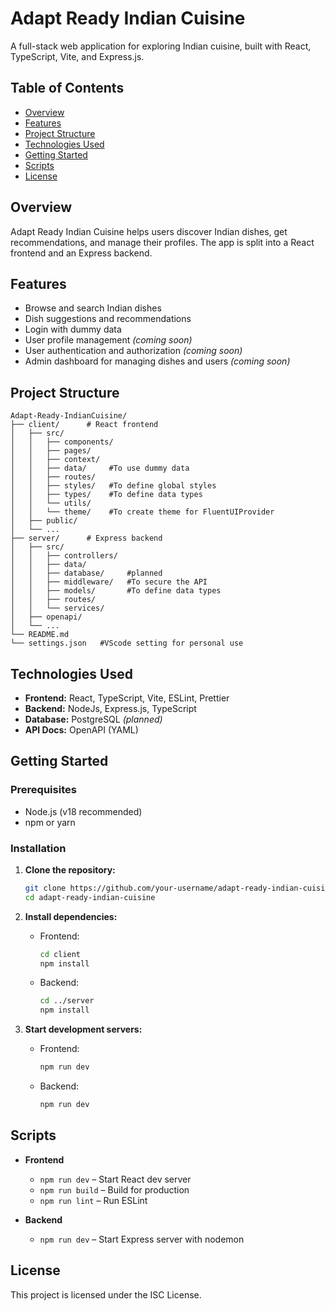 # Adapt Ready Indian Cuisine

A full-stack web application for exploring Indian cuisine, built with React, TypeScript, Vite, and Express.js.


## Table of Contents

* [Overview](#overview)
* [Features](#features)
* [Project Structure](#project-structure)
* [Technologies Used](#technologies-used)
* [Getting Started](#getting-started)
* [Scripts](#scripts)
* [License](#license)


## Overview

Adapt Ready Indian Cuisine helps users discover Indian dishes, get recommendations, and manage their profiles. The app is split into a React frontend and an Express backend.


## Features

- Browse and search Indian dishes
- Dish suggestions and recommendations
- Login with dummy data
- User profile management *(coming soon)*
- User authentication and authorization *(coming soon)*
- Admin dashboard for managing dishes and users *(coming soon)*


## Project Structure

```
Adapt-Ready-IndianCuisine/
├── client/      # React frontend
│   ├── src/
│   │   ├── components/
│   │   ├── pages/
│   │   ├── context/
│   │   ├── data/     #To use dummy data
│   │   ├── routes/
│   │   ├── styles/   #To define global styles
│   │   ├── types/    #To define data types
│   │   └── utils/
│   │   └── theme/    #To create theme for FluentUIProvider
│   ├── public/
│   └── ...
├── server/      # Express backend
│   ├── src/
│   │   ├── controllers/
│   │   ├── data/
│   │   ├── database/     #planned
│   │   ├── middleware/   #To secure the API
│   │   ├── models/       #To define data types
│   │   ├── routes/
│   │   └── services/
│   ├── openapi/
│   └── ...
└── README.md
└── settings.json   #VScode setting for personal use
```


## Technologies Used

- **Frontend:** React, TypeScript, Vite, ESLint, Prettier
- **Backend:** NodeJs, Express.js, TypeScript
- **Database:** PostgreSQL *(planned)*
- **API Docs:** OpenAPI (YAML)


## Getting Started

### Prerequisites

- Node.js (v18 recommended)
- npm or yarn

### Installation

1. **Clone the repository:**
   ```sh
   git clone https://github.com/your-username/adapt-ready-indian-cuisine.git
   cd adapt-ready-indian-cuisine
   ```

2. **Install dependencies:**
   - Frontend:
     ```sh
     cd client
     npm install
     ```
   - Backend:
     ```sh
     cd ../server
     npm install
     ```

3. **Start development servers:**
   - Frontend:
     ```sh
     npm run dev
     ```
   - Backend:
     ```sh
     npm run dev
     ```


## Scripts

- **Frontend**
  - `npm run dev` – Start React dev server
  - `npm run build` – Build for production
  - `npm run lint` – Run ESLint

- **Backend**
  - `npm run dev` – Start Express server with nodemon


## License

This project is licensed under the ISC License.
